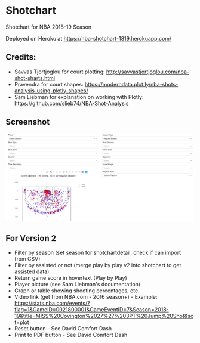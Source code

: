 # Shotchart
Shotchart for NBA 2018-19 Season

Deployed on Heroku at https://nba-shotchart-1819.herokuapp.com/
 
## Credits:
- Savvas Tjortjoglou for court plotting: http://savvastjortjoglou.com/nba-shot-sharts.html
- Pravendra for court shapes: https://moderndata.plot.ly/nba-shots-analysis-using-plotly-shapes/
- Sam Liebman for explanation on working with Plotly: https://github.com/slieb74/NBA-Shot-Analysis
## Screenshot
![Screenshot of Shotchart](shotchart.png?raw=true "Screenshot of Shotchart")

## For Version 2
- Filter by season (set season for shotchartdetail, check if can import from CSV)
- Filter by assisted or not (merge play by play v2 into shotchart to get assisted data)
- Return game score in hovertext (Play by Play)
- Player picture (see Sam Liebman's documentation)
- Graph or table showing shooting percentages, etc.
- Video link (get from NBA.com - 2016 season+) - Example: https://stats.nba.com/events/?flag=1&GameID=0021800001&GameEventID=7&Season=2018-19&title=MISS%20Covington%2027%27%203PT%20Jump%20Shot&sct=plot
- Reset button - See David Comfort Dash
- Print to PDF button - See David Comfort Dash
